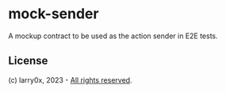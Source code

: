 # mock-sender

A mockup contract to be used as the action sender in E2E tests.

## License

(c) larry0x, 2023 - [All rights reserved](../../../LICENSE).

